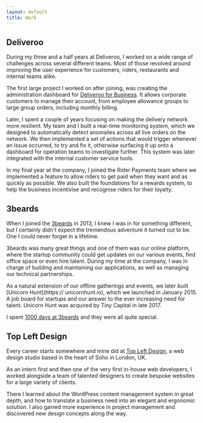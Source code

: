 ```yaml
---
layout: default
title: Work
---
```


## Deliveroo

During my three and a half years at Deliveroo, I worked on a wide range of challenges across several
different teams. Most of those revolved around improving the user experience for customers, riders,
restaurants and internal teams alike.

The first large project I worked on after joining, was creating the administration dashboard for
[Deliveroo for Business](https://deliveroo.co.uk/business). It allows corporate customers to manage
their account, from employee allowance groups to large group orders, including monthly billing.

Later, I spent a couple of years focusing on making the delivery network more resilient. My team and
I built a real-time monitoring system, which we designed to automatically detect anomalies across
all live orders on the network. We then implemented a set of actions that would trigger whenever an
issue occurred, to try and fix it, otherwise surfacing it up onto a dashboard for operation teams
to investigate further. This system was later integrated with the internal customer service tools.

In my final year at the company, I joined the Rider Payments team where we implemented a feature to
allow riders to get paid when they want and as quickly as possible. We also built the foundations
for a rewards system, to help the business incentivise and recognise riders for their loyalty.

## 3beards

When I joined the [3beards](https://3beards.github.io) in 2013, I knew I was in for something
different, but I certainly didn't expect the tremendous adventure it turned out to be. One I could
never forget in a lifetime.

3beards was many great things and one of them was our online platform, where the startup community
could get updates on our various events, find office space or even hire talent. During my time at
the company, I was in charge of building and maintaining our applications, as well as managing our
technical partnerships.

As a natural extension of our offline gatherings and events, we later built [Unicorn Hunt](https://
unicornhunt.io), which we launched in January 2015. A job board for startups and our answer to the
ever increasing need for talent. Unicorn Hunt was acquired by Tiny Capital in late 2017.

I spent [1000 days at 3beards](/my-1000-days-at-3beards) and they were all quite special.

## Top Left Design

Every career starts somewhere and mine did at [Top Left Design](https://topleftdesign.com), a web
design studio based in the heart of Soho in London, UK.

As an intern first and then one of the very first in-house web developers, I worked alongside a
team of talented designers to create bespoke websites for a large variety of clients. 

There I learned about the WordPress content management system in great depth, and how to translate a
business need into an elegant and ergonomic solution. I also gained more experience in project
management and discovered new design concepts along the way.
